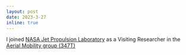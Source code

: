 ```yaml
---
layout: post
date: 2023-3-27
inline: true
---
```


I joined
<a href="
https://www.jpl.nasa.gov/">NASA Jet Propulsion Laboratory</a> as a Visiting Researcher in the <a href="
https://www-robotics.jpl.nasa.gov/who-we-are/groups/347T/">Aerial Mobility group (347T)</a>

